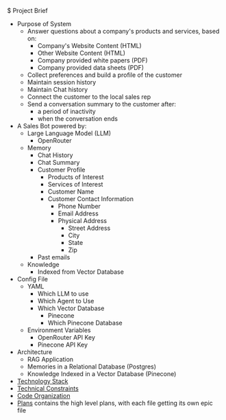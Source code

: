 $ Project Brief

- Purpose of System
    - Answer questions about a company's products and services, based on:
        - Company's Website Content (HTML)
        - Other Website Content (HTML)
        - Company provided white papers (PDF)
        - Company provided data sheets (PDF)
    - Collect preferences and build a profile of the customer
    - Maintain session history
    - Maintain Chat history
    - Connect the customer to the local sales rep
    - Send a conversation summary to the customer after:
        - a period of inactivity
        - when the conversation ends
- A Sales Bot powered by:
    - Large Language Model (LLM)
        - OpenRouter
    - Memory
        - Chat History
        - Chat Summary
        - Customer Profile
            - Products of Interest
            - Services of Interest
            - Customer Name
            - Customer Contact Information
                - Phone Number
                - Email Address
                - Physical Address
                    - Street Address
                    - City
                    - State
                    - Zip
        - Past emails
    - Knowledge
        - Indexed from Vector Database
- Config File
    - YAML
        - Which LLM to use
        - Which Agent to Use
        - Which Vector Database
            - Pinecone
            - Which Pinecone Database
    - Environment Variables
        - OpenRouter API Key
        - Pinecone API Key
- Architecture
    - RAG Application
    - Memories in a Relational Database (Postgres)
    - Knowledge Indexed in a Vector Database (Pinecone)
- [Technology Stack](./architecture/technology-stack.md)
- [Technical Constraints](./architecture/technical-constraints.md)
- [Code Organization](./architecture/code-organization.md)
- [Plans](./project-management/0000-epics.md) contains the high level plans, with each file getting its own epic file